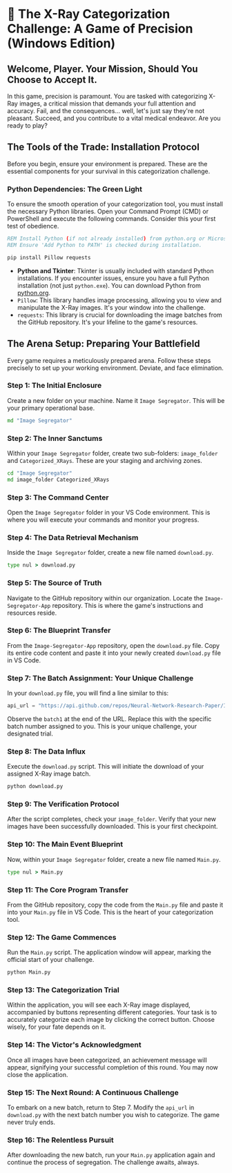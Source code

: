 # 🦑 The X-Ray Categorization Challenge: A Game of Precision (Windows Edition)

## Welcome, Player. Your Mission, Should You Choose to Accept It.

In this game, precision is paramount. You are tasked with categorizing X-Ray images, a critical mission that demands your full attention and accuracy. Fail, and the consequences... well, let's just say they're not pleasant. Succeed, and you contribute to a vital medical endeavor. Are you ready to play?

## The Tools of the Trade: Installation Protocol

Before you begin, ensure your environment is prepared. These are the essential components for your survival in this categorization challenge.

### Python Dependencies: The Green Light

To ensure the smooth operation of your categorization tool, you must install the necessary Python libraries. Open your Command Prompt (CMD) or PowerShell and execute the following commands. Consider this your first test of obedience.

```cmd
REM Install Python (if not already installed) from python.org or Microsoft Store
REM Ensure 'Add Python to PATH' is checked during installation.

pip install Pillow requests
```

*   **Python and Tkinter**: Tkinter is usually included with standard Python installations. If you encounter issues, ensure you have a full Python installation (not just `python.exe`). You can download Python from [python.org](https://www.python.org/downloads/windows/).
*   `Pillow`: This library handles image processing, allowing you to view and manipulate the X-Ray images. It's your window into the challenge.
*   `requests`: This library is crucial for downloading the image batches from the GitHub repository. It's your lifeline to the game's resources.

## The Arena Setup: Preparing Your Battlefield

Every game requires a meticulously prepared arena. Follow these steps precisely to set up your working environment. Deviate, and face elimination.

### Step 1: The Initial Enclosure

Create a new folder on your machine. Name it `Image Segregator`. This will be your primary operational base.

```cmd
md "Image Segregator"
```

### Step 2: The Inner Sanctums

Within your `Image Segregator` folder, create two sub-folders: `image_folder` and `Categorized_XRays`. These are your staging and archiving zones.

```cmd
cd "Image Segregator"
md image_folder Categorized_XRays
```

### Step 3: The Command Center

Open the `Image Segregator` folder in your VS Code environment. This is where you will execute your commands and monitor your progress.

### Step 4: The Data Retrieval Mechanism

Inside the `Image Segregator` folder, create a new file named `download.py`.

```cmd
type nul > download.py
```

### Step 5: The Source of Truth

Navigate to the GitHub repository within our organization. Locate the `Image-Segregator-App` repository. This is where the game's instructions and resources reside.

### Step 6: The Blueprint Transfer

From the `Image-Segregator-App` repository, open the `download.py` file. Copy its entire code content and paste it into your newly created `download.py` file in VS Code.

### Step 7: The Batch Assignment: Your Unique Challenge

In your `download.py` file, you will find a line similar to this:

```python
api_url = "https://api.github.com/repos/Neural-Network-Research-Paper/Image-Batches/contents/batch1"
```

Observe the `batch1` at the end of the URL. Replace this with the specific batch number assigned to you. This is your unique challenge, your designated trial.

### Step 8: The Data Influx

Execute the `download.py` script. This will initiate the download of your assigned X-Ray image batch.

```cmd
python download.py
```

### Step 9: The Verification Protocol

After the script completes, check your `image_folder`. Verify that your new images have been successfully downloaded. This is your first checkpoint.

### Step 10: The Main Event Blueprint

Now, within your `Image Segregator` folder, create a new file named `Main.py`.

```cmd
type nul > Main.py
```

### Step 11: The Core Program Transfer

From the GitHub repository, copy the code from the `Main.py` file and paste it into your `Main.py` file in VS Code. This is the heart of your categorization tool.

### Step 12: The Game Commences

Run the `Main.py` script. The application window will appear, marking the official start of your challenge.

```cmd
python Main.py
```

### Step 13: The Categorization Trial

Within the application, you will see each X-Ray image displayed, accompanied by buttons representing different categories. Your task is to accurately categorize each image by clicking the correct button. Choose wisely, for your fate depends on it.

### Step 14: The Victor's Acknowledgment

Once all images have been categorized, an achievement message will appear, signifying your successful completion of this round. You may now close the application.

### Step 15: The Next Round: A Continuous Challenge

To embark on a new batch, return to Step 7. Modify the `api_url` in `download.py` with the next batch number you wish to categorize. The game never truly ends.

### Step 16: The Relentless Pursuit

After downloading the new batch, run your `Main.py` application again and continue the process of segregation. The challenge awaits, always.


